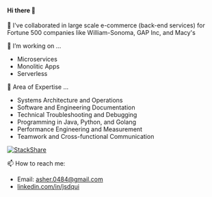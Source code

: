 #### Hi there 👋

👯 I've collaborated in large scale e-commerce (back-end services) for Fortune 500 companies like William-Sonoma, GAP Inc, and Macy's

🔭 I’m working on ...
- Microservices
- Monolitic Apps
- Serverless

💞️ Area of Expertise ... 
- Systems Architecture and Operations 
- Software and Engineering Documentation
- Technical Troubleshooting and Debugging 
- Programming in Java, Python, and Golang
- Performance Engineering and Measurement 
- Teamwork and Cross-functional Communication

[![StackShare](http://img.shields.io/badge/tech-stack-0690fa.svg?style=flat)](https://stackshare.io/jsiddiqui609/my-stack)



📫 How to reach me:

- Email: asher.0484@gmail.com
- [linkedin.com/in/jsdqui](https://www.linkedin.com/in/jsdqui/)
